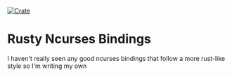[![Crate](https://img.shields.io/crates/v/oxidized-curses.svg)](https://crates.io/crates/oxidized-curses)
# Rusty Ncurses Bindings
I haven't really seen any good ncurses bindings that follow a more rust-like style so I'm writing my own

